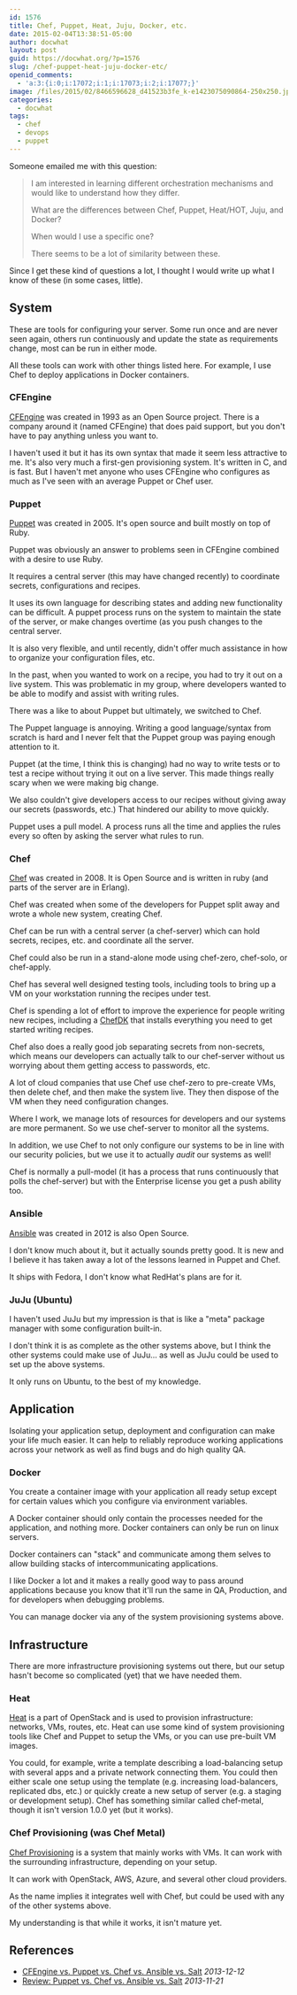```yaml
---
id: 1576
title: Chef, Puppet, Heat, Juju, Docker, etc.
date: 2015-02-04T13:38:51-05:00
author: docwhat
layout: post
guid: https://docwhat.org/?p=1576
slug: /chef-puppet-heat-juju-docker-etc/
openid_comments:
  - 'a:3:{i:0;i:17072;i:1;i:17073;i:2;i:17077;}'
image: /files/2015/02/8466596628_d41523b3fe_k-e1423075090864-250x250.jpg
categories:
  - docwhat
tags:
  - chef
  - devops
  - puppet
---
```

Someone emailed me with this question:

> I am interested in learning different orchestration mechanisms and would like
> to understand how they differ.
>
> What are the differences between Chef, Puppet, Heat/HOT, Juju, and Docker?
>
> When would I use a specific one?
>
> There seems to be a lot of similarity between these.

Since I get these kind of questions a lot, I thought I would write up what I
know of these (in some cases, little).

System
------

These are tools for configuring your server. Some run once and are never seen
again, others run continuously and update the state as requirements change,
most can be run in either mode.

All these tools can work with other things listed here. For example, I use Chef
to deploy applications in Docker containers.

### CFEngine

[CFEngine](http://cfengine.com/) was created in 1993 as an Open Source project.
There is a company around it (named CFEngine) that does paid support, but you
don't have to pay anything unless you want to.

I haven't used it but it has its own syntax that made it seem less attractive
to me. It's also very much a first-gen provisioning system. It's written in C,
and is fast. But I haven't met anyone who uses CFEngine who configures as much
as I've seen with an average Puppet or Chef user.

### Puppet

[Puppet](http://puppetlabs.com/puppet/what-is-puppet) was created in 2005. It's
open source and built mostly on top of Ruby.

Puppet was obviously an answer to problems seen in CFEngine combined with a
desire to use Ruby.

It requires a central server (this may have changed recently) to coordinate
secrets, configurations and recipes.

It uses its own language for describing states and adding new functionality can
be difficult. A puppet process runs on the system to maintain the state of the
server, or make changes overtime (as you push changes to the central server.

It is also very flexible, and until recently, didn't offer much assistance in
how to organize your configuration files, etc.

In the past, when you wanted to work on a recipe, you had to try it out on a
live system. This was problematic in my group, where developers wanted to be
able to modify and assist with writing rules.

There was a like to about Puppet but ultimately, we switched to Chef.

The Puppet language is annoying. Writing a good language/syntax from scratch is
hard and I never felt that the Puppet group was paying enough attention to it.

Puppet (at the time, I think this is changing) had no way to write tests or to
test a recipe without trying it out on a live server. This made things really
scary when we were making big change.

We also couldn't give developers access to our recipes without giving away our
secrets (passwords, etc.) That hindered our ability to move quickly.

Puppet uses a pull model. A process runs all the time and applies the rules
every so often by asking the server what rules to run.

### Chef

[Chef](http://chef.io) was created in 2008. It is Open Source and is written in
ruby (and parts of the server are in Erlang).

Chef was created when some of the developers for Puppet split away and wrote a
whole new system, creating Chef.

Chef can be run with a central server (a chef-server) which can hold secrets,
recipes, etc. and coordinate all the server.

Chef could also be run in a stand-alone mode using chef-zero, chef-solo, or
chef-apply.

Chef has several well designed testing tools, including tools to bring up a VM
on your workstation running the recipes under test.

Chef is spending a lot of effort to improve the experience for people writing
new recipes, including a [ChefDK](https://downloads.chef.io/chef-dk/) that
installs everything you need to get started writing recipes.

Chef also does a really good job separating secrets from non-secrets, which
means our developers can actually talk to our chef-server without us worrying
about them getting access to passwords, etc.

A lot of cloud companies that use Chef use chef-zero to pre-create VMs, then
delete chef, and then make the system live. They then dispose of the VM when
they need configuration changes.

Where I work, we manage lots of resources for developers and our systems are
more permanent. So we use chef-server to monitor all the systems.

In addition, we use Chef to not only configure our systems to be in line with
our security policies, but we use it to actually *audit* our systems as well!

Chef is normally a pull-model (it has a process that runs continuously that
polls the chef-server) but with the Enterprise license you get a push ability
too.

### Ansible

[Ansible](http://www.ansible.com) was created in 2012 is also Open Source.

I don't know much about it, but it actually sounds pretty good. It is new and I
believe it has taken away a lot of the lessons learned in Puppet and Chef.

It ships with Fedora, I don't know what RedHat's plans are for it.

### JuJu (Ubuntu)

I haven't used JuJu but my impression is that is like a "meta" package manager
with some configuration built-in.

I don't think it is as complete as the other systems above, but I think the
other systems could make use of JuJu... as well as JuJu could be used to set up
the above systems.

It only runs on Ubuntu, to the best of my knowledge.

Application
-----------

Isolating your application setup, deployment and configuration can make your
life much easier. It can help to reliably reproduce working applications across
your network as well as find bugs and do high quality QA.

### Docker

You create a container image with your application all ready setup except for
certain values which you configure via environment variables.

A Docker container should only contain the processes needed for the
application, and nothing more. Docker containers can only be run on linux
servers.

Docker containers can "stack" and communicate among them selves to allow
building stacks of intercommunicating applications.

I like Docker a lot and it makes a really good way to pass around applications
because you know that it'll run the same in QA, Production, and for developers
when debugging problems.

You can manage docker via any of the system provisioning systems above.

Infrastructure
--------------

There are more infrastructure provisioning systems out there, but our setup
hasn't become so complicated (yet) that we have needed them.

### Heat

[Heat](https://wiki.openstack.org/wiki/Heat) is a part of OpenStack and is used
to provision infrastructure: networks, VMs, routes, etc. Heat can use some kind
of system provisioning tools like Chef and Puppet to setup the VMs, or you can
use pre-built VM images.

You could, for example, write a template describing a load-balancing setup with
several apps and a private network connecting them. You could then either scale
one setup using the template (e.g. increasing load-balancers, replicated dbs,
etc.) or quickly create a new setup of server (e.g. a staging or development
setup). Chef has something similar called chef-metal, though it isn't version
1.0.0 yet (but it works).

### Chef Provisioning (was Chef Metal)

[Chef Provisioning](https://github.com/chef/chef-provisioning) is a system that
mainly works with VMs. It can work with the surrounding infrastructure,
depending on your setup.

It can work with OpenStack, AWS, Azure, and several other cloud providers.

As the name implies it integrates well with Chef, but could be used with any of
the other systems above.

My understanding is that while it works, it isn't mature yet.

References
----------

-   [CFEngine vs. Puppet vs. Chef vs. Ansible vs.
    Salt](http://blog.normation.com/en/2013/12/12/cfengine-vs-puppet-vs-chef-vs-ansible-vs-salt/)
    *2013-12-12*
-   [Review: Puppet vs. Chef vs. Ansible vs.
    Salt](http://www.infoworld.com/article/2609482/data-center/review--puppet-vs--chef-vs--ansible-vs--salt.html)
    *2013-11-21*
